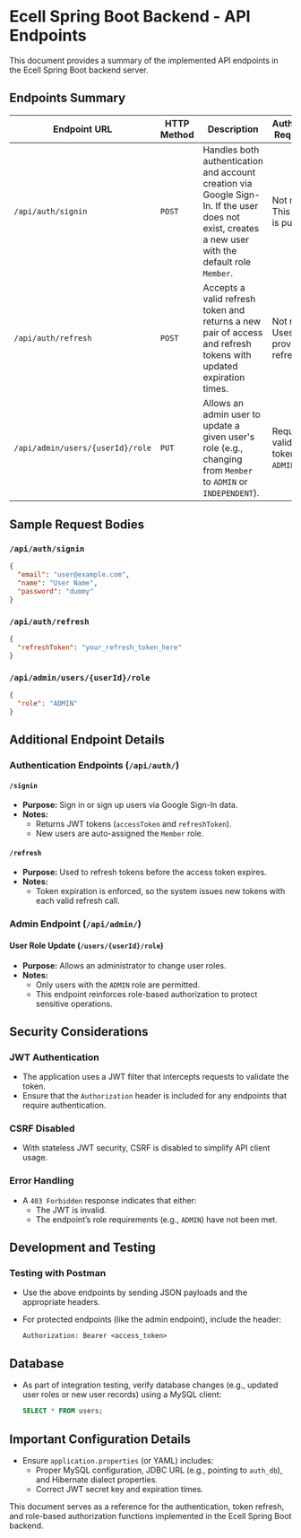 # Ecell Spring Boot Backend - API Endpoints

This document provides a summary of the implemented API endpoints in the Ecell Spring Boot backend server.

## Endpoints Summary

| Endpoint URL                        | HTTP Method | Description                                                                 | Authentication Requirements                 |
|--------------------------------------|------------|-----------------------------------------------------------------------------|--------------------------------------------|
| `/api/auth/signin`                   | `POST`     | Handles both authentication and account creation via Google Sign-In. If the user does not exist, creates a new user with the default role `Member`. | Not required. This endpoint is public.      |
| `/api/auth/refresh`                   | `POST`     | Accepts a valid refresh token and returns a new pair of access and refresh tokens with updated expiration times. | Not required. Uses the provided refresh token. |
| `/api/admin/users/{userId}/role`      | `PUT`      | Allows an admin user to update a given user's role (e.g., changing from `Member` to `ADMIN` or `INDEPENDENT`). | Requires a valid JWT token with the `ADMIN` role. |

## Sample Request Bodies

### `/api/auth/signin`
```json
{
  "email": "user@example.com",
  "name": "User Name",
  "password": "dummy"
}
```

### `/api/auth/refresh`
```json
{
  "refreshToken": "your_refresh_token_here"
}
```

### `/api/admin/users/{userId}/role`
```json
{
  "role": "ADMIN"
}
```

## Additional Endpoint Details

### Authentication Endpoints (`/api/auth/`)

#### `/signin`
- **Purpose:** Sign in or sign up users via Google Sign-In data.
- **Notes:**
  - Returns JWT tokens (`accessToken` and `refreshToken`).
  - New users are auto-assigned the `Member` role.

#### `/refresh`
- **Purpose:** Used to refresh tokens before the access token expires.
- **Notes:**
  - Token expiration is enforced, so the system issues new tokens with each valid refresh call.

### Admin Endpoint (`/api/admin/`)

#### User Role Update (`/users/{userId}/role`)
- **Purpose:** Allows an administrator to change user roles.
- **Notes:**
  - Only users with the `ADMIN` role are permitted.
  - This endpoint reinforces role-based authorization to protect sensitive operations.

## Security Considerations

### JWT Authentication
- The application uses a JWT filter that intercepts requests to validate the token.
- Ensure that the `Authorization` header is included for any endpoints that require authentication.

### CSRF Disabled
- With stateless JWT security, CSRF is disabled to simplify API client usage.

### Error Handling
- A `403 Forbidden` response indicates that either:
  - The JWT is invalid.
  - The endpoint’s role requirements (e.g., `ADMIN`) have not been met.

## Development and Testing

### Testing with Postman
- Use the above endpoints by sending JSON payloads and the appropriate headers.
- For protected endpoints (like the admin endpoint), include the header:

  ```text
  Authorization: Bearer <access_token>
  ```

## Database
- As part of integration testing, verify database changes (e.g., updated user roles or new user records) using a MySQL client:

  ```sql
  SELECT * FROM users;
  ```

## Important Configuration Details
- Ensure `application.properties` (or YAML) includes:
  - Proper MySQL configuration, JDBC URL (e.g., pointing to `auth_db`), and Hibernate dialect properties.
  - Correct JWT secret key and expiration times.

This document serves as a reference for the authentication, token refresh, and role-based authorization functions implemented in the Ecell Spring Boot backend.

